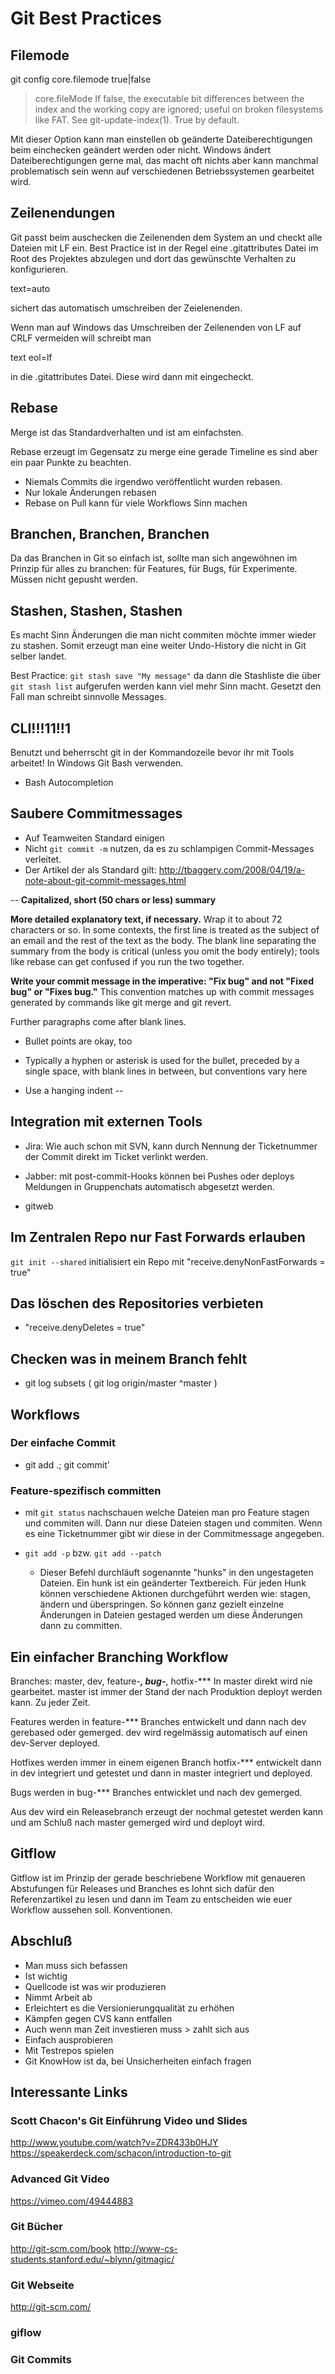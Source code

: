 # Git Best Practices

## Filemode

git config core.filemode true|false

> core.fileMode
	If false, the executable bit differences between the index and the
	working copy are ignored; useful on broken filesystems like FAT.
	See git-update-index(1). True by default.

Mit dieser Option kann man einstellen ob geänderte Dateiberechtigungen beim einchecken geändert werden oder nicht. Windows ändert Dateiberechtigungen gerne mal, das macht oft nichts aber kann manchmal problematisch sein wenn auf verschiedenen Betriebssystemen gearbeitet wird.

## Zeilenendungen

Git passt beim auschecken die Zeilenenden dem System an und checkt alle Dateien mit LF ein.
Best Practice ist in der Regel eine .gitattributes Datei im Root des Projektes abzulegen und dort das gewünschte Verhalten zu konfigurieren.

text=auto

sichert das automatisch umschreiben der Zeielenenden.

Wenn man auf Windows das Umschreiben der Zeilenenden von LF auf CRLF vermeiden will schreibt man

text eol=lf

in die .gitattributes Datei. Diese wird dann mit eingecheckt.

## Rebase

Merge ist das Standardverhalten und ist am einfachsten.

Rebase erzeugt im Gegensatz zu merge eine gerade Timeline es sind aber ein paar Punkte zu beachten.

* Niemals Commits die irgendwo veröffentlicht wurden rebasen.
* Nur lokale Änderungen rebasen
* Rebase on Pull kann für viele Workflows Sinn machen

## Branchen, Branchen, Branchen

Da das Branchen in Git so einfach ist, sollte man sich angewöhnen im Prinzip für alles zu branchen: für Features, für Bugs, für Experimente. Müssen nicht gepusht werden.

## Stashen, Stashen, Stashen

Es macht Sinn Änderungen die man nicht commiten möchte immer wieder zu stashen. Somit erzeugt man eine weiter Undo-History die nicht in Git selber landet.

Best Practice: `git stash save "My message"` da dann die Stashliste die über `git stash list` aufgerufen werden kann viel mehr Sinn macht. Gesetzt den Fall man schreibt sinnvolle Messages.

## CLI!!!11!!1

Benutzt und beherrscht git in der Kommandozeile bevor ihr mit Tools arbeitet!
In Windows Git Bash verwenden.

* Bash Autocompletion

## Saubere Commitmessages

* Auf Teamweiten Standard einigen
* Nicht `git commit -m` nutzen, da es zu schlampigen Commit-Messages verleitet.
* Der Artikel der als Standard gilt: http://tbaggery.com/2008/04/19/a-note-about-git-commit-messages.html

--
**Capitalized, short (50 chars or less) summary**

**More detailed explanatory text, if necessary.**  Wrap it to about 72
characters or so.  In some contexts, the first line is treated as the
subject of an email and the rest of the text as the body.  The blank
line separating the summary from the body is critical (unless you omit
the body entirely); tools like rebase can get confused if you run the
two together.

**Write your commit message in the imperative: "Fix bug" and not "Fixed bug"
or "Fixes bug."**  This convention matches up with commit messages generated
by commands like git merge and git revert.

Further paragraphs come after blank lines.

- Bullet points are okay, too

- Typically a hyphen or asterisk is used for the bullet, preceded by a
  single space, with blank lines in between, but conventions vary here

- Use a hanging indent
--

## Integration mit externen Tools

* Jira: Wie auch schon mit SVN, kann durch Nennung der Ticketnummer der Commit direkt im Ticket verlinkt werden.

* Jabber: mit post-commit-Hooks können bei Pushes oder deploys Meldungen in Gruppenchats automatisch abgesetzt werden.

* gitweb

## Im Zentralen Repo nur Fast Forwards erlauben

`git init --shared` initialisiert ein Repo mit "receive.denyNonFastForwards = true"

## Das löschen des Repositories verbieten

* "receive.denyDeletes = true"

## Checken was in meinem Branch fehlt

* git log subsets ( git log origin/master ^master )

## Workflows

### Der einfache Commit

* git add .; git commit'

### Feature-spezifisch committen

* mit `git status` nachschauen welche Dateien man pro Feature stagen und commiten will. Dann nur diese Dateien stagen und commiten. Wenn es eine Ticketnummer gibt wir diese in der Commitmessage angegeben.

* `git add -p` bzw. `git add --patch`
   * Dieser Befehl durchläuft sogenannte "hunks" in den ungestageten Dateien. Ein hunk ist ein geänderter Textbereich. Für jeden Hunk können verschiedene Aktionen durchgeführt werden wie: stagen, ändern und überspringen. So können ganz gezielt einzelne Änderungen in Dateien gestaged werden um diese Änderungen dann zu committen.

## Ein einfacher Branching Workflow

Branches: master, dev, feature-***, bug-***, hotfix-***
In master direkt wird nie gearbeitet. master ist immer der Stand der nach Produktion deployt werden kann. Zu jeder Zeit.

Features werden in feature-*** Branches entwickelt und dann nach dev gerebased oder gemerged. dev wird regelmässig automatisch auf einen dev-Server deployed.

Hotfixes werden immer in einem eigenen Branch hotfix-*** entwickelt dann in dev integriert und getestet und dann in master integriert und deployed.

Bugs werden in bug-*** Branches entwicklet und nach dev gemerged.

Aus dev wird ein Releasebranch erzeugt der nochmal getestet werden kann und am Schluß nach master gemerged wird und deployt wird.

## Gitflow

Gitflow ist im Prinzip der gerade beschriebene Workflow mit genaueren Abstufungen für Releases und Branches es lohnt sich dafür den Referenzartikel zu lesen und dann im Team zu entscheiden wie euer Workflow aussehen soll. Konventionen.

## Abschluß

* Man muss sich befassen
* Ist wichtig
* Quellcode ist was wir produzieren
* Nimmt Arbeit ab
* Erleichtert es die Versionierungqualität zu erhöhen
* Kämpfen gegen CVS kann entfallen
* Auch wenn man Zeit investieren muss > zahlt sich aus
* Einfach ausprobieren
* Mit Testrepos spielen
* Git KnowHow ist da, bei Unsicherheiten einfach fragen

## Interessante Links
### Scott Chacon's Git Einführung Video und Slides
http://www.youtube.com/watch?v=ZDR433b0HJY
https://speakerdeck.com/schacon/introduction-to-git

### Advanced Git Video
https://vimeo.com/49444883

### Git Bücher
http://git-scm.com/book
http://www-cs-students.stanford.edu/~blynn/gitmagic/

### Git Webseite
http://git-scm.com/

### giflow

### Git Commits

